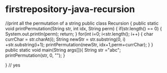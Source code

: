 # firstrepository-java-recursion
//print all the permutation of a string
public class Recursion {
    public static void printPermutation(String str, int idx, String perm) {
        if(str.length() == 0) {
            System.out.println(perm);
            return;
        }
        for(int i=0; i<str.length(); i++) {
            char currChar = str.charAt(i);
            String newStr = str.substring(0, i) +str.substring(i+1);
            printPermutation(newStr, idx+1,perm+currChar);
            }
    }
    public static void main(String args[]){
        String str ="abc";
        printPermutation(str, 0, "");
    }
    
}
// yes
